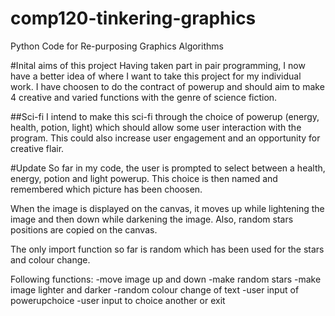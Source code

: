# comp120-tinkering-graphics
Python Code for Re-purposing Graphics Algorithms

#Inital aims of this project
Having taken part in pair programming, I now have a better idea of where I want to take this project for my individual work. I have choosen to do the contract of powerup and should aim to make 4 creative and varied functions with the genre of science fiction.

##Sci-fi
I intend to make this sci-fi through the choice of powerup (energy, health, potion, light) which should allow some user interaction with the program. This could also increase user engagement and an opportunity for creative flair.

#Update
So far in my code, the user is prompted to select between a health, energy, potion and light powerup. This choice is then named and remembered which picture has been choosen.

When the image is displayed on the canvas, it moves up while lightening the image and then down while darkening the image. Also, random stars positions are copied on the canvas.

The only import function so far is random which has been used for the stars and colour change.

Following functions:
-move image up and down
-make random stars
-make image lighter and darker
-random colour change of text
-user input of powerupchoice
-user input to choice another or exit
